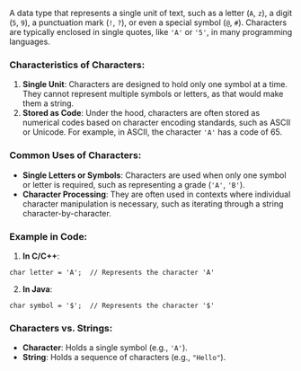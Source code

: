 A data type that represents a single unit of text, such as a letter (`A`, `z`), a digit (`5`, `9`), a punctuation mark (`!`, `?`), or even a special symbol (`@`, `#`). Characters are typically enclosed in single quotes, like `'A'` or `'5'`, in many programming languages.

### Characteristics of Characters:

1. **Single Unit**: Characters are designed to hold only one symbol at a time. They cannot represent multiple symbols or letters, as that would make them a string.
2. **Stored as Code**: Under the hood, characters are often stored as numerical codes based on character encoding standards, such as ASCII or Unicode. For example, in ASCII, the character `'A'` has a code of 65.

### Common Uses of Characters:

- **Single Letters or Symbols**: Characters are used when only one symbol or letter is required, such as representing a grade (`'A'`, `'B'`).
- **Character Processing**: They are often used in contexts where individual character manipulation is necessary, such as iterating through a string character-by-character.

### Example in Code:

1. **In C/C++**:
```
char letter = 'A';  // Represents the character 'A'
```
2. **In Java**:
```
char symbol = '$';  // Represents the character '$'
```    

### Characters vs. Strings:

- **Character**: Holds a single symbol (e.g., `'A'`).
- **String**: Holds a sequence of characters (e.g., `"Hello"`).